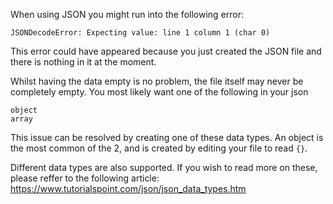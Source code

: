 
When using JSON you might run into the following error:
```
JSONDecodeError: Expecting value: line 1 column 1 (char 0)
```
This error could have appeared because you just created the JSON file and there is nothing in it at the moment.

Whilst having the data empty is no problem, the file itself may never be completely empty. You most likely want one of the following in your json
```
object
array
```
This issue can be resolved by creating one of these data types. An object is the most common of the 2, and is created by editing your file to read `{}`.

Different data types are also supported. If you wish to read more on these, please reffer to the following article: https://www.tutorialspoint.com/json/json_data_types.htm
